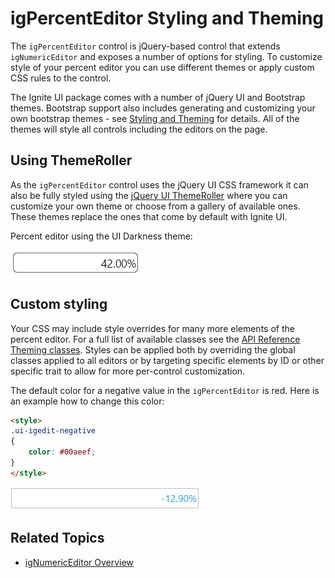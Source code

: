 ﻿<!--
|metadata|
{
    "fileName": "igpercenteditor-styling-and-theming",
    "controlName": "igEditors",
    "tags": ["Editing","Styling","Theming"]
}
|metadata|
-->

# igPercentEditor Styling and Theming


The `igPercentEditor` control is jQuery-based control that extends `igNumericEditor` and exposes a number of options for styling. To customize style of your percent editor you can use different themes or apply custom CSS rules to the control. 

The Ignite UI package comes with a number of jQuery UI and Bootstrap themes. Bootstrap support also includes generating and customizing your own bootstrap themes - see [Styling and Theming](Deployment-Guide-Styling-and-Theming.html) for details. All of the themes will style all controls including the editors on the page.

## Using ThemeRoller

As the `igPercentEditor` control uses the jQuery UI CSS framework it can also be fully styled using the [jQuery UI ThemeRoller](http://jqueryui.com/themeroller/) where you can customize your own theme or choose from a gallery of available ones. These themes replace the ones that come by default with Ignite UI.

Percent editor using the UI Darkness theme:

![](images/igPercentEditor_ThemeRoller.png)

## Custom styling

Your CSS may include style overrides for many more elements of the percent editor. For a full list of available classes see the [API Reference Theming classes](%%jQueryApiUrl%%/ui.igNumericEditor#theming). Styles can be applied both by overriding the global classes applied to all editors or by targeting specific elements by ID or other specific trait to allow for more per-control customization.

The default color for a negative value in the `igPercentEditor` is red. Here is an example how to change this color:

```html
<style>
.ui-igedit-negative
{
	color: #00aeef;
}
</style>
```

![](images/igPercentEditor_custom_style.png)

## Related Topics  

-   [igNumericEditor Overview](igNumericEditor-Overview.html)

 

 


